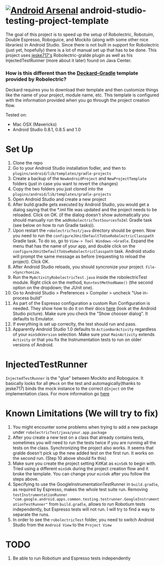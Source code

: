 [![Android Arsenal](https://img.shields.io/badge/Android%20Arsenal-android--studio--testing--project--template-brightgreen.svg?style=flat)](https://android-arsenal.com/details/1/941)
android-studio-testing-project-template
=======================================

The goal of this project is to speed up the setup of Robolectric, Robotuim, Double Espresso, Roboguice, and Mockito (along with some other nice libraries) in Android Studio. Since there is not built in support for Robolectric (just yet, hopefully) there is a lot of manual set up that has to be done. This project uses [jeske717's](https://github.com/jeske717) Robolectric-gralde plugin as well as his InjectedTestRunner (more about it later) found on Java Center. 


### How is this different than the [Deckard-Gradle](https://github.com/robolectric/deckard-gradle) template provided by Robolectric?

Deckard requires you to download their template and then customize things like the name of your project, module name, etc. This template is configured with the information provided when you go through the project creation flow.

Tested on:

- Mac OSX (Mavericks)
- Android Studio 0.8.1, 0.8.5 and 1.0


Set Up
========================================
1. Clone the repo
2. Go to your Android Studio installation fodler, and then to `plugins/android/lib/templates/gradle-projects`
3. Create a backup of the `NewAndroidProject` and `NewProjectTemplate` folders (just in case you want to revert the changes)
4. Copy the two folders you just cloned into the `plugins/android/lib/templates/gradle-projects`
5. Open Android Studio and create a new project
6. After build.gradle gets executed by Android Studio, you would get a dialog saying that the *.iml file was updated and the project needs to be reloaded. Click on OK. (if the dialog doesn't show automatically you should manually run the `addRobolectricTestSourcesToIml` Gradle task (see below on how to run Gradle tasks)).
7. Upon restart the `robolectricTest/java` directory should be green. Now you need to run the `configureJUnitDefaultToUseRobolectricClasspath` Gradle task. To do so, go to `View-> Tool Windows->Gradle`. Expand the menu that has the name of your app, and double click on the `configureJUnitDefaultToUseRobolectricClasspath` task. Android studio will prompt the same message as before (requesting to reload the project). Click OK.
8. After Android Studio reloads, you should syncronize your project. `File->Syncrhonize`.
9. Run the `MyActivityRobolectricTest.java` inside the robolectricTest module. Right click on the method, `Run>testMethodName()` (the second option on the dropdown; the JUnit one).
10. Go to Android Studio > Preferences > Compiler > uncheck "Use in-process build" 
11. As part of the Espresso configuration a custom Run Configuration is needed. They show how to do it on their docs [here](https://code.google.com/p/android-test-kit/wiki/Espresso) (look at the Android Studio picture). Make sure you check the "Show chooser dialog". It defaults to Emulator.
12. If everything is set up correclty, the test should run and pass.
13. Apparently Android Studio 1.0 defaults to `ActionBarActivity` regardless of your `minSdkVersion` selection. Make sure your `MainActivity` extends `Activity` or that you fix the Instrumentation tests to run on older versions of Android.

InjectedTestRunner
========================================

`InjectedTestRunner` is the "glue" between Mockito and Roboguice. It basically looks for all `@Mock` on the test and automagically(thanks to jeske717) binds the mock instance to the correct `@Inject` on the implementation class. For more information go [here](https://github.com/jeske717/injected-test-runner)

Known Limitations (We will try to fix)
========================================
1. You might encounter some problems when trying to add a new package under `robolectricTest/java/your.app.package`
2. After you create a new test on a class that already contains tests, sometimes you will need to run the tests twice if you are running all the tests on the class. Synchronizing the project also works. It seems that gralde doesn't pick up the new added test on the first run. It works on the second run. (Step 10 above should fix this)
3. Make sure you create the project setting KitKat as `minSdk` to begin with. Tried using a different `minSdk` during the project creation flow and it broke the template. You can change your `minSdk` after you follow the steps above.
4. Specifying to use the GoogleInstrumentationTestRunner in `build.gradle`, as required by Espresso, makes the whole test suite run. Removing `testInstrumentationRunner "com.google.android.apps.common.testing.testrunner.GoogleInstrumentationTestRunner"` from `build.gradle`, allows to run Robotium tests independently, but Espresso tests will not run. I will try to find a way to separate the runs.
5. In order to see the `robolectricTest` folder, you need to switch Android Studio from the `Android View` to the `Project View`


TODO
========================================
1. Be able to run Robotium and Espresso tests independently


